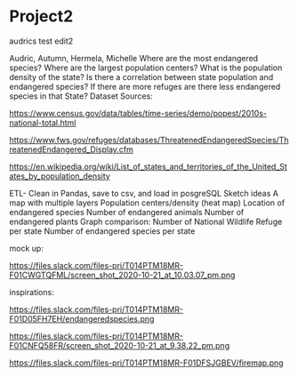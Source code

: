# Project2

audrics test edit2


Audric, Autumn, Hermela, Michelle
Where are the most endangered species?
Where are the largest population centers?
What is the population density of the state?
Is there a correlation between state population and endangered species?
If there are more refuges are there less endangered species in that State?
Dataset Sources:

https://www.census.gov/data/tables/time-series/demo/popest/2010s-national-total.html

https://www.fws.gov/refuges/databases/ThreatenedEndangeredSpecies/ThreatenedEndangered_Display.cfm

https://en.wikipedia.org/wiki/List_of_states_and_territories_of_the_United_States_by_population_density

ETL- Clean in Pandas, save to csv, and load in posgreSQL
Sketch ideas
A map with multiple layers
	Population centers/density (heat map)
	Location of endangered species
	Number of endangered animals
	Number of endangered plants
Graph comparison:
Number of National Wildlife Refuge per state
Number of endangered species per state

mock up:

https://files.slack.com/files-pri/T014PTM18MR-F01CWGTQFML/screen_shot_2020-10-21_at_10.03.07_pm.png

inspirations:

https://files.slack.com/files-pri/T014PTM18MR-F01D05FH7EH/endangeredspecies.png

https://files.slack.com/files-pri/T014PTM18MR-F01CNFQ58FR/screen_shot_2020-10-21_at_9.38.22_pm.png

https://files.slack.com/files-pri/T014PTM18MR-F01DFSJGBEV/firemap.png

